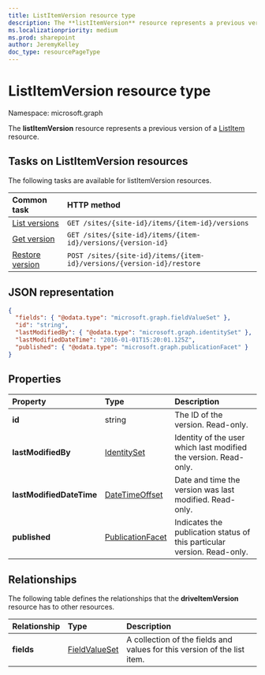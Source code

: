 ```yaml
---
title: ListItemVersion resource type
description: The **listItemVersion** resource represents a previous version of a ListItem resource.
ms.localizationpriority: medium
ms.prod: sharepoint
author: JeremyKelley
doc_type: resourcePageType
---
```


# ListItemVersion resource type

Namespace: microsoft.graph

The **listItemVersion** resource represents a previous version of a [ListItem](listitem.md) resource.

## Tasks on ListItemVersion resources

The following tasks are available for listItemVersion resources.

| Common task                        | HTTP method                                                           |
| :--------------------------------- | :-------------------------------------------------------------------- |
| [List versions][version-list]      | `GET /sites/{site-id}/items/{item-id}/versions`                       |
| [Get version][version-get]         | `GET /sites/{site-id}/items/{item-id}/versions/{version-id}`          |
| [Restore version][version-restore] | `POST /sites/{site-id}/items/{item-id}/versions/{version-id}/restore` |

[version-list]: ../api/listitem-list-versions.md
[version-get]: ../api/listitemversion-get.md
[version-restore]: ../api/listitemversion-restore.md

## JSON representation

<!--{
  "blockType": "resource",
  "baseType": "microsoft.graph.baseItemVersion",
  "@odata.type": "microsoft.graph.listItemVersion",
  "@type.aka": "oneDrive.baseItemVersion"
}-->

```json
{
  "fields": { "@odata.type": "microsoft.graph.fieldValueSet" },
  "id": "string",
  "lastModifiedBy": { "@odata.type": "microsoft.graph.identitySet" },
  "lastModifiedDateTime": "2016-01-01T15:20:01.125Z",
  "published": { "@odata.type": "microsoft.graph.publicationFacet" }
}
```

## Properties

| Property                 | Type                                                 | Description                                                             |
| :----------------------- | :--------------------------------------------------- | :---------------------------------------------------------------------- |
| **id**                   | string                                               | The ID of the version. Read-only.                                       |
| **lastModifiedBy**       | [IdentitySet](../resources/identityset.md)           | Identity of the user which last modified the version. Read-only.        |
| **lastModifiedDateTime** | [DateTimeOffset](../resources/timestamp.md)          | Date and time the version was last modified. Read-only.                 |
| **published**            | [PublicationFacet](../resources/publicationfacet.md) | Indicates the publication status of this particular version. Read-only. |

## Relationships

The following table defines the relationships that the **driveItemVersion** resource has to other resources.

| Relationship | Type                                           | Description                                                              |
| :----------- | :--------------------------------------------- | :----------------------------------------------------------------------- |
| **fields**   | [FieldValueSet](../resources/fieldvalueset.md) | A collection of the fields and values for this version of the list item. |

<!-- {
  "type": "#page.annotation",
  "description": "The version facet provides information about the properties of a file version.",
  "keywords": "version,versions,version-history,history",
  "section": "documentation",
  "tocPath": "Facets/Version"
} -->
